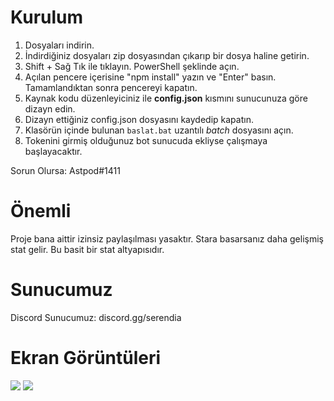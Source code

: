 # Kurulum

1) Dosyaları indirin.
2) İndirdiğiniz dosyaları zip dosyasından çıkarıp bir dosya haline getirin.
3) Shift + Sağ Tık ile tıklayın. PowerShell şeklinde açın.
4) Açılan pencere içerisine "npm install" yazın ve "Enter" basın. Tamamlandıktan sonra pencereyi kapatın.
5) Kaynak kodu düzenleyiciniz ile **config.json** kısmını sunucunuza göre dizayn edin.
6) Dizayn ettiğiniz config.json dosyasını kaydedip kapatın.
7) Klasörün içinde bulunan `baslat.bat` uzantılı _batch_ dosyasını açın.
8) Tokenini girmiş olduğunuz bot sunucuda ekliyse çalışmaya başlayacaktır.

Sorun Olursa: Astpod#1411

# Önemli

Proje bana aittir izinsiz paylaşılması yasaktır. Stara basarsanız daha gelişmiş stat gelir. Bu basit bir stat altyapısıdır.


# Sunucumuz

Discord Sunucumuz: discord.gg/serendia

# Ekran Görüntüleri

<img src="https://cdn.discordapp.com/attachments/861999152892084255/877399664444444672/unknown.png">
<img src="https://cdn.discordapp.com/attachments/861999152892084255/877403567173042236/unknown.png">
